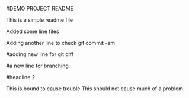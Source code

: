 #DEMO PROJECT README

This is a simple readme file

Added some line files

Adding another line to check git commit -am

#adding new line for git diff

#a new line for branching

#headline 2

This is bound to cause trouble
This should not cause much of a problem